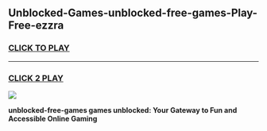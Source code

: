 
## Unblocked-Games-unblocked-free-games-Play-Free-ezzra
<h3>
<a href="https://premium76.site?title=unblocked-free-games&ref=23A">CLICK TO PLAY</a></h3>
<hr>

<h3>
<a href="https://premium76.site?title=unblocked-free-games&ref=23A">CLICK 2 PLAY</a>
  
</h3>

<a href="https://premium76.site?title=unblocked-free-games&ref=23A"><img src="https://clearcache.store/games.png"></a>


**unblocked-free-games games unblocked: Your Gateway to Fun and Accessible Online Gaming**
